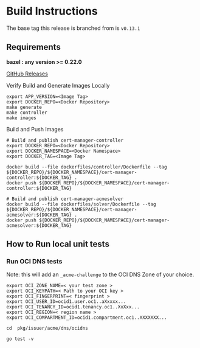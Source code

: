 # Build Instructions

The base tag this release is branched from is `v0.13.1`


## Requirements
**bazel : any version >= 0.22.0**

[GitHub Releases](https://github.com/bazelbuild/bazel/releases)  

Verify Build and Generate Images Locally 
 
```  
export APP_VERSION=<Image Tag>
export DOCKER_REPO=<Docker Repository>
make generate 
make controller 
make images  
```  

Build and Push Images

```
# Build and publish cert-manager-controller
export DOCKER_REPO=<Docker Repository>
export DOCKER_NAMESPACE=<Docker Namespace>
export DOCKER_TAG=<Image Tag>

docker build --file dockerfiles/controller/Dockerfile --tag ${DOCKER_REPO}/${DOCKER_NAMESPACE}/cert-manager-controller:${DOCKER_TAG} .
docker push ${DOCKER_REPO}/${DOCKER_NAMESPACE}/cert-manager-controller:${DOCKER_TAG}

# Build and publish cert-manager-acmesolver 
docker build --file dockerfiles/solver/Dockerfile --tag ${DOCKER_REPO}/${DOCKER_NAMESPACE}/cert-manager-acmesolver:${DOCKER_TAG} .
docker push ${DOCKER_REPO}/${DOCKER_NAMESPACE}/cert-manager-acmesolver:${DOCKER_TAG}
```

## How to Run local unit tests  

### Run OCI DNS tests
Note: this will add an `_acme-challenge` to the OCI DNS Zone of your choice. 

```
export OCI_ZONE_NAME=< your test zone >
export OCI_KEYPATH=< Path to your OCI key >
export OCI_FINGERPRINT=< fingerprint >
export OCI_USER_ID=ocid1.user.oc1..aXxxxx...
export OCI_TENANCY_ID=ocid1.tenancy.oc1..XxXxx...
export OCI_REGION=< region name >
export OCI_COMPARTMENT_ID=ocid1.compartment.oc1..XXXXXXX...

cd  pkg/issuer/acme/dns/ocidns

go test -v
```
